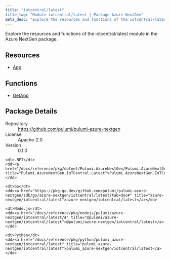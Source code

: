 ```yaml
---
title: "iotcentral/latest"
title_tag: "Module iotcentral/latest | Package Azure NextGen"
meta_desc: "Explore the resources and functions of the iotcentral/latest module in the Azure NextGen package."
---
```


<!-- WARNING: this file was generated by Pulumi Docs Generator. -->
<!-- Do not edit by hand unless you're certain you know what you are doing! -->

Explore the resources and functions of the iotcentral/latest module in the Azure NextGen package.

<h2 id="resources">Resources</h2>
<ul class="api">
    <li><a href="app" title="App"><span class="symbol resource"></span>App</a></li>
</ul>

<h2 id="functions">Functions</h2>
<ul class="api">
    <li><a href="getapp" title="GetApp"><span class="symbol function"></span>GetApp</a></li>
</ul>

<h2 id="package-details">Package Details</h2>
<dl class="package-details">
	<dt>Repository</dt>
	<dd><a href="https://github.com/pulumi/pulumi-azure-nextgen">https://github.com/pulumi/pulumi-azure-nextgen</a></dd>
	<dt>License</dt>
	<dd>Apache-2.0</dd>
	<dt>Version</dt>
	<dd>0.1.0</dd>
</dl>



<dl class="tabular">

    <dt>.NET</dt>
    <dd><a href="/docs/reference/pkg/dotnet/Pulumi.AzureNextGen/Pulumi.AzureNextGen.IoTCentral.Latest.html" title="Pulumi.AzureNextGen.IoTCentral.Latest">Pulumi.AzureNextGen.IoTCentral.Latest</a></dd>

    <dt>Go</dt>
    <dd><a href="https://pkg.go.dev/github.com/pulumi/pulumi-azure-nextgen/sdk/go/azure-nextgen/iotcentral/latest?tab=doc#" title="azure-nextgen/iotcentral/latest">azure-nextgen/iotcentral/latest</a></dd>

    <dt>Node.js</dt>
    <dd><a href="/docs/reference/pkg/nodejs/pulumi/azure-nextgen/iotcentral/latest/#" title="@pulumi/azure-nextgen/iotcentral/latest">@pulumi/azure-nextgen/iotcentral/latest</a></dd>

    <dt>Python</dt>
    <dd><a href="/docs/reference/pkg/python/pulumi_azure-nextgen/iotcentral/latest" title="pulumi_azure-nextgen/iotcentral/latest">pulumi_azure-nextgen/iotcentral/latest</a></dd>

</dl>

